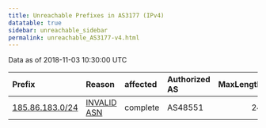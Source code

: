 ```yaml
---
title: Unreachable Prefixes in AS3177 (IPv4)
datatable: true
sidebar: unreachable_sidebar
permalink: unreachable_AS3177-v4.html
---
```


Data as of 2018-11-03 10:30:00 UTC


<div class="datatable-begin"></div>

| Prefix                                                   | Reason                                                                                                | affected   | Authorized AS   |   MaxLength | Anchor                                         |   unreachable /24s |
|:---------------------------------------------------------|:------------------------------------------------------------------------------------------------------|:-----------|:----------------|------------:|:-----------------------------------------------|-------------------:|
| [185.86.183.0/24](https://stat.ripe.net/185.86.183.0/24) | [INVALID ASN](https://rpki-validator.ripe.net/announcement-preview?asn=AS3177&prefix=185.86.183.0/24) | complete   | AS48551         |          24 | [RIPE](unreachable_RIPE_NCC_RPKI_Root-v4.html) |                  1 |

<div class="datatable-end"></div>